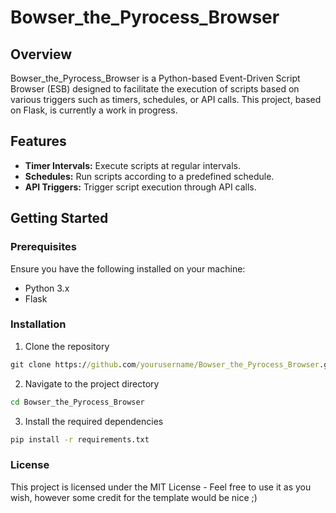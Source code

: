 # Bowser_the_Pyrocess_Browser

## Overview

Bowser_the_Pyrocess_Browser is a Python-based Event-Driven Script Browser (ESB) designed to facilitate the execution of scripts based on various triggers such as timers, schedules, or API calls. This project, based on Flask, is currently a work in progress.

## Features

- **Timer Intervals:** Execute scripts at regular intervals.
- **Schedules:** Run scripts according to a predefined schedule.
- **API Triggers:** Trigger script execution through API calls.

## Getting Started

### Prerequisites

Ensure you have the following installed on your machine:

- Python 3.x
- Flask

### Installation

1. Clone the repository
```cmd
git clone https://github.com/yourusername/Bowser_the_Pyrocess_Browser.git
```

2. Navigate to the project directory
```cmd
cd Bowser_the_Pyrocess_Browser
```

3. Install the required dependencies
```cmd
pip install -r requirements.txt
```

### License
This project is licensed under the MIT License - Feel free to use it as you wish, however some credit for the template would be nice ;)
